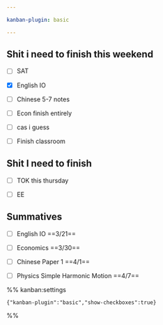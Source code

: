 ```yaml
---

kanban-plugin: basic

---
```


## Shit i need to finish this weekend

- [ ] SAT
- [x] English IO
- [ ] Chinese 5-7 notes
- [ ] Econ finish entirely
- [ ] cas i guess
- [ ] Finish classroom


## Shit I need to finish

- [ ] TOK this thursday
- [ ] EE


## Summatives

- [ ] English IO ==3/21==
- [ ] Economics ==3/30==
- [ ] Chinese Paper 1 ==4/1==
- [ ] Physics Simple Harmonic Motion ==4/7==




%% kanban:settings
```
{"kanban-plugin":"basic","show-checkboxes":true}
```
%%